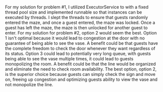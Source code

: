 For my solution for problem #1, I utilized ExecutorService to with a fixed thread pool size and implemented runnable so that instances can be executed by threads. I slept the threads to ensure that guests randomly entered the maze, and once a guest entered, the maze was locked. Once a guest has left the maze, the maze is then unlocked for another guest to enter.
For my solution for problem #2, option 2 would seem the best. Option 1 isn't optimal because it would lead to congestion at the door with no guarantee of being able to see the vase. A benefit could be that guests have the complete freedom to check the door whenever they want regardless of its status. Option 3 could lead to potentially very long queue, with guests being able to see the vase multiple times, it could lead to guests monopolizing the room. A benefit could be that the line would be organized and eliminate the need to check room availability. The best option, option 2, is the superior choice because guests can simply check the sign and move on, freeing up congestion and optimizing guests ability to view the vase and not monopolize the line. 

